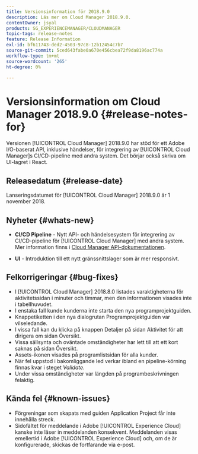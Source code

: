 ```yaml
---
title: Versionsinformation för 2018.9.0
description: Läs mer om Cloud Manager 2018.9.0.
contentOwner: jsyal
products: SG_EXPERIENCEMANAGER/CLOUDMANAGER
topic-tags: release-notes
feature: Release Information
exl-id: bf611743-ded2-4503-97c8-12b12454c7b7
source-git-commit: 5ced643fabe0a670e456cbea72f9da8196ac774a
workflow-type: tm+mt
source-wordcount: '265'
ht-degree: 0%

---
```


# Versionsinformation om Cloud Manager 2018.9.0 {#release-notes-for}

Versionen [!UICONTROL Cloud Manager] 2018.9.0 har stöd för ett Adobe I/O-baserat API, inklusive händelser, för integrering av [!UICONTROL Cloud Manager]s CI/CD-pipeline med andra system. Det börjar också skriva om UI-lagret i React.

## Releasedatum {#release-date}

Lanseringsdatumet för [!UICONTROL Cloud Manager] 2018.9.0 är 1 november 2018.

## Nyheter {#whats-new}

* **CI/CD Pipeline** - Nytt API- och händelsesystem för integrering av CI/CD-pipeline för [!UICONTROL Cloud Manager] med andra system. Mer information finns i [Cloud Manager API-dokumentationen](https://developer.adobe.com/experience-cloud/cloud-manager/).

* **UI** - Introduktion till ett nytt gränssnittslager som är mer responsivt.

## Felkorrigeringar {#bug-fixes}

* I [!UICONTROL Cloud Manager] 2018.8.0 listades varaktigheterna för aktivitetssidan i minuter och timmar, men den informationen visades inte i tabellhuvudet.
* I enstaka fall kunde kunderna inte starta den nya programprojektguiden.
* Knappetiketten i den nya dialogrutan Programprojektguiden var vilseledande.
* I vissa fall kan du klicka på knappen Detaljer på sidan Aktivitet för att dirigera om sidan Översikt.
* Vissa sällsynta och oväntade omständigheter har lett till att ett kort saknas på sidan Översikt.
* Assets-ikonen visades på programlistsidan för alla kunder.
* När fel uppstod i bakomliggande led verkar ibland en pipeline-körning finnas kvar i steget *Validate*.
* Under vissa omständigheter var längden på programbeskrivningen felaktig.

## Kända fel {#known-issues}

* Förgreningar som skapats med guiden Application Project får inte innehålla streck.
* Sidofältet för meddelande i Adobe [!UICONTROL Experience Cloud] kanske inte läser in meddelanden konsekvent. Meddelanden visas emellertid i Adobe [!UICONTROL Experience Cloud] och, om de är konfigurerade, skickas de fortfarande via e-post.
